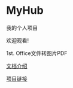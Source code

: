 # MyHub
我的个人项目

欢迎观看!

1st.
Office文件转图片PDF

[文档介绍](https://github.com/KDT-G/office_EWtoPDF_or_Img/blob/master/README.md)

[项目链接](https://github.com/KDT-G/office_EWtoPDF_or_Img)

